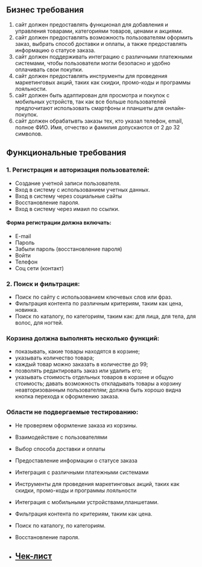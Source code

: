 

## Бизнес требования	

1. сайт должен предоставлять функционал для добавления и управления товарами, категориями товаров, ценами и акциями.
2.	сайт должен предоставлять возможность пользователям оформить заказ, выбрать способ доставки и оплаты, а также предоставлять информацию о статусе заказа. 
3. сайт должен поддерживать интеграцию с различными платежными системами, чтобы пользователи могли безопасно и удобно оплачивать свои покупки. 
4. сайт должен предоставлять инструменты для проведения маркетинговых акций, таких как скидки, промо-коды и программы лояльности. 
5. сайт должен быть адаптирован для просмотра и покупок с мобильных устройств, так как все больше пользователей предпочитают использовать смартфоны и планшеты для онлайн-покупок. 
6. сайт должен обрабатывть заказы тех, кто указал телефон, email, полное ФИО. Имя, отчество и фамилия допускаются от 2 до 32 символов. 

## Функциональные требования	

### 1. Регистрация и авторизация пользователей: 
* Создание учетной записи пользователя.
* Вход в систему с использованием учетных данных. 
* Вход в систему через социальные сайты 
* Восстановление пароля.
* Вход в систему через имаил по ссылки.
#### Форма регистрации должна включать: 
* E-mail
* Пароль
* Забыли пароль (восстановление пароля)
* Войти
* Телефон
* Соц сети (контакт)
### 2. Поиск и фильтрация: 
* Поиск по сайту с использованием ключевых слов или фраз.
* Фильтрация контента по различным критериям, таким как цена, новинка.
* Поиск по каталогу, по категориям, таким как: для лица, для тела, для волос, для ногтей. 
### Корзина должна выполнять несколько функций: 
* показывать, какие товары находятся в корзине;
* указывать количество товара;
* каждый товар можно заказать в количестве до 99;
* позволять редактировать заказ или удалить его;
* указывать стоимость отдельных товаров в корзине и общую стоимость;
давать возможность откладывать товары а корзину неавторизованным пользователям;
должна быть хорошо видна кнопка перехода к оформлению заказа.

### Области не подвергаемые тестированию: 	
* Не проверяем оформление заказа из корзины. 
* Взаимодействие с пользователями
* Выбор способа доставки и оплаты
* Предоставление информации о статусе заказа
* Интеграция с различными платежными системами
* Инструменты для проведения маркетинговых акций, таких как скидки, промо-коды и программы лояльности
* Интеграция с мобильными устройствами,планшетами. 
* Фильтрация контента по критериям, таким как цена.
* Поиск по каталогу, по категориям. 
* Восстановление пароля.

* ## [Чек-лист](https://docs.google.com/spreadsheets/d/1B0EqWRSgdJeFzc8Xc3wj1MV7kCKRQLvVrznHa-VUDfQ/edit?usp=sharing)
